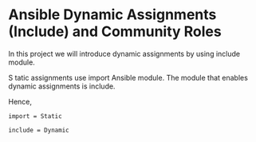 # Ansible Dynamic Assignments (Include) and Community Roles

In this project we will introduce dynamic assignments by using include module.

S
tatic assignments use import Ansible module. The module that enables dynamic assignments is include.

Hence,
```
import = Static

include = Dynamic
```